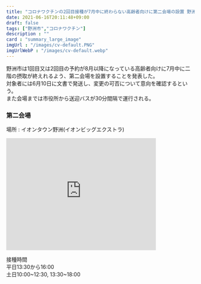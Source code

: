 ```yaml
---
title: "コロナワクチンの2回目接種が7月中に終わらない高齢者向けに第二会場の設置 野洲市"
date: 2021-06-16T20:11:48+09:00
draft: false
tags: ["野洲市","コロナワクチン"]
description : ""
card : "summary_large_image"
imgUrl : "/images/cv-default.PNG"
imgUrlWebP : "/images/cv-default.webp"
---
```

野洲市は1回目又は2回目の予約が8月以降になっている高齢者向けに7月中に二階の摂取が終えれるよう、第二会場を設置することを発表した。  
対象者には6月10日に文書で発送し、変更の可否について意向を確認するという。  
また会場までは市役所から送迎バスが30分間隔で運行される。


### 第二会場
場所 : イオンタウン野洲(イオンビッグエクストラ)

<iframe src="https://www.google.com/maps/embed?pb=!1m18!1m12!1m3!1d3264.1760671667585!2d136.00502181570997!3d35.102314180333344!2m3!1f0!2f0!3f0!3m2!1i1024!2i768!4f13.1!3m3!1m2!1s0x600176c561ef9277%3A0x41f0c78bb1f44b0b!2z44Kk44Kq44Oz44K_44Km44Oz6YeO5rSy!5e0!3m2!1sja!2sjp!4v1623842477057!5m2!1sja!2sjp" width="400" height="300" style="border:0; max-width: 100%" allowfullscreen="" loading="lazy"></iframe>

接種時間  
平日13:30から16:00  
土日10:00~12:30, 13:30~18:00
